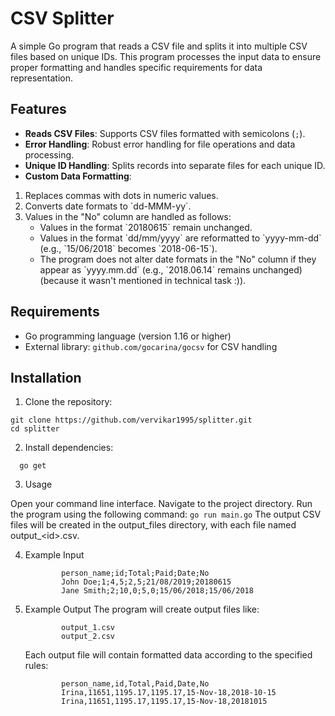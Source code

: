 # CSV Splitter

A simple Go program that reads a CSV file and splits it into multiple CSV files based on unique IDs. This program processes the input data to ensure proper formatting and handles specific requirements for data representation.

## Features

- **Reads CSV Files**: Supports CSV files formatted with semicolons (`;`).
- **Error Handling**: Robust error handling for file operations and data processing.
- **Unique ID Handling**: Splits records into separate files for each unique ID.
- **Custom Data Formatting**:
<ol> <li>Replaces commas with dots in numeric values.</li>
    <li>Converts date formats to `dd-MMM-yy`.</li>
    <li>Values in the "No" column are handled as follows:
        <ul>
            <li>Values in the format `20180615` remain unchanged. </li>
            <li>Values in the format `dd/mm/yyyy` are reformatted to `yyyy-mm-dd` (e.g., `15/06/2018` becomes `2018-06-15`).</li>
            <li>The program does not alter date formats in the "No" column if they appear as `yyyy.mm.dd` (e.g., `2018.06.14` remains unchanged) (because it wasn't mentioned in technical task :)).
            </li>
        </ul>
    </li>
</ol>


## Requirements

- Go programming language (version 1.16 or higher)
- External library: `github.com/gocarina/gocsv` for CSV handling

## Installation

1. Clone the repository:
```
git clone https://github.com/vervikar1995/splitter.git
cd splitter
```

2. Install dependencies:
```
  go get
```
3. Usage

Open your command line interface.
Navigate to the project directory.
Run the program using the following command:
    ```
        go run main.go
    ```
The output CSV files will be created in the output_files directory, with each file named output_&lt;id&gt;.csv.

4. Example Input
    ```
            person_name;id;Total;Paid;Date;No
            John Doe;1;4,5;2,5;21/08/2019;20180615
            Jane Smith;2;10,0;5,0;15/06/2018;15/06/2018
    ```
5. Example Output
            The program will create output files like:
    ```
            output_1.csv
            output_2.csv
    ```
    Each output file will contain formatted data according to the specified rules:

    ```
            person_name,id,Total,Paid,Date,No
            Irina,11651,1195.17,1195.17,15-Nov-18,2018-10-15
            Irina,11651,1195.17,1195.17,15-Nov-18,20181015
    ```
